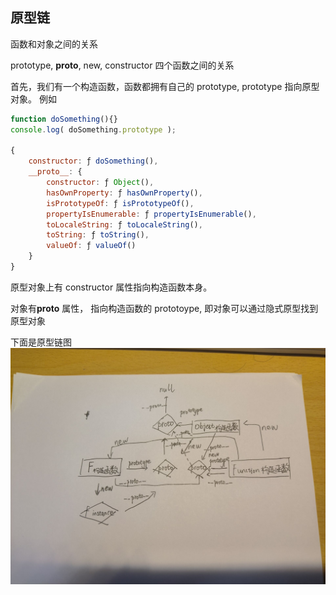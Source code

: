 ## 原型链

函数和对象之间的关系

prototype, **proto**, new, constructor 四个函数之间的关系

首先，我们有一个构造函数，函数都拥有自己的 prototype, prototype 指向原型对象。
例如

```javascript
function doSomething(){}
console.log( doSomething.prototype );

{
    constructor: ƒ doSomething(),
    __proto__: {
        constructor: ƒ Object(),
        hasOwnProperty: ƒ hasOwnProperty(),
        isPrototypeOf: ƒ isPrototypeOf(),
        propertyIsEnumerable: ƒ propertyIsEnumerable(),
        toLocaleString: ƒ toLocaleString(),
        toString: ƒ toString(),
        valueOf: ƒ valueOf()
    }
}

```

原型对象上有 constructor 属性指向构造函数本身。

对象有**proto** 属性， 指向构造函数的 prototoype, 即对象可以通过隐式原型找到原型对象

下面是原型链图
![](/pic/原型链.jpg)
